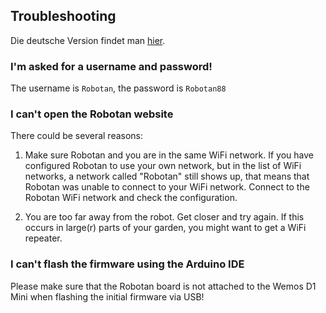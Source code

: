 <H2>Troubleshooting</H2>
Die deutsche Version findet man <A HREF="Troubleshooting_de.md">hier</A>.
<H3>I'm asked for a username and password!</H3>
The username is <code>Robotan</code>, the password is <code>Robotan88</code>
<H3>I can't open the Robotan website</H3>
There could be several reasons:

1. Make sure Robotan and you are in the same WiFi network. If you have configured Robotan to use your own network, but in the list of
WiFi networks, a network called "Robotan" still shows up, that means that Robotan was unable to connect to your WiFi network.
Connect to the Robotan WiFi network and check the configuration.

2. You are too far away from the robot. Get closer and try again. If this occurs in large(r) parts of your garden, you might want to get 
a WiFi repeater.
<H3>I can't flash the firmware using the Arduino IDE</H3>
Please make sure that the Robotan board is not attached to the Wemos D1 Mini when flashing the initial firmware via USB!
